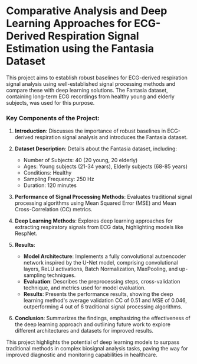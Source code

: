 # Comparative Analysis and Deep Learning Approaches for ECG-Derived Respiration Signal Estimation using the Fantasia Dataset

This project aims to establish robust baselines for ECG-derived respiration signal analysis using well-established signal processing methods and compare these with deep learning solutions. The Fantasia dataset, containing long-term ECG recordings from healthy young and elderly subjects, was used for this purpose.

### Key Components of the Project:

1. **Introduction**: Discusses the importance of robust baselines in ECG-derived respiration signal analysis and introduces the Fantasia dataset.

2. **Dataset Description**: Details about the Fantasia dataset, including:
   - Number of Subjects: 40 (20 young, 20 elderly)
   - Ages: Young subjects (21-34 years), Elderly subjects (68-85 years)
   - Conditions: Healthy
   - Sampling Frequency: 250 Hz
   - Duration: 120 minutes

3. **Performance of Signal Processing Methods**: Evaluates traditional signal processing algorithms using Mean Squared Error (MSE) and Mean Cross-Correlation (CC) metrics.

4. **Deep Learning Methods**: Explores deep learning approaches for extracting respiratory signals from ECG data, highlighting models like RespNet.

5. **Results**:
   - **Model Architecture**: Implements a fully convolutional autoencoder network inspired by the U-Net model, comprising convolutional layers, ReLU activations, Batch Normalization, MaxPooling, and up-sampling techniques.
   - **Evaluation**: Describes the preprocessing steps, cross-validation technique, and metrics used for model evaluation.
   - **Results**: Presents the performance results, showing the deep learning method's average validation CC of 0.51 and MSE of 0.046, outperforming 4 out of 6 traditional signal processing algorithms.

6. **Conclusion**: Summarizes the findings, emphasizing the effectiveness of the deep learning approach and outlining future work to explore different architectures and datasets for improved results.

This project highlights the potential of deep learning models to surpass traditional methods in complex biosignal analysis tasks, paving the way for improved diagnostic and monitoring capabilities in healthcare.
